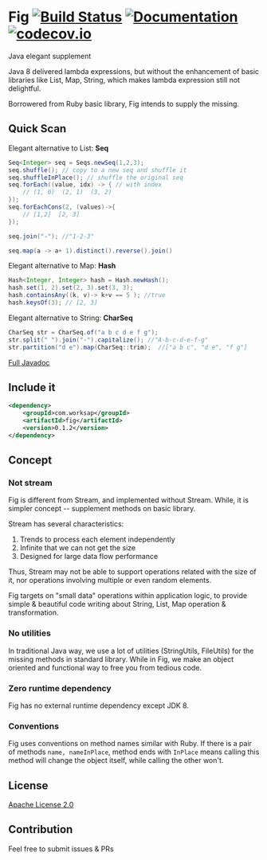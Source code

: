 # Fig [![Build Status](https://travis-ci.org/wapatesh/fig.svg?branch=master)](https://travis-ci.org/wapatesh/fig) [![Documentation](https://readthedocs.org/projects/svg-pottery/badge/?version=latest)](http://www.javadoc.io/doc/com.worksap/fig) [![codecov.io](http://codecov.io/github/wapatesh/fig/coverage.svg?branch=master)](http://codecov.io/github/wapatesh/fig?branch=master)

Java elegant supplement

Java 8 delivered lambda expressions, but without the enhancement of basic libraries like List, Map, String, which makes
lambda expression still not delightful.

Borrowered from Ruby basic library, Fig intends to supply the missing.

## Quick Scan

Elegant alternative to List: **Seq**
```java
Seq<Integer> seq = Seqs.newSeq(1,2,3);
seq.shuffle(); // copy to a new seq and shuffle it
seq.shuffleInPlace(); // shuffle the original seq
seq.forEach((value, idx) -> { // with index
    // (1, 0)  (2, 1)  (3, 2)
});
seq.forEachCons(2, (values)->{
    // [1,2]  [2, 3]
});

seq.join("-"); //"1-2-3"

seq.map(a -> a+ 1).distinct().reverse().join()
```

Elegant alternative to Map: **Hash**
```java
Hash<Integer, Integer> hash = Hash.newHash();
hash.set(1, 2).set(2, 3).set(3, 3);
hash.containsAny((k, v)-> k+v == 5 ); //true
hash.keysOf(3); // [2, 3]
```

Elegant alternative to String: **CharSeq**
```java
CharSeq str = CharSeq.of("a b c d e f g");
str.split(" ").join("-").capitalize(); //"A-b-c-d-e-f-g"
str.partition("d e").map(CharSeq::trim);  //["a b c", "d e", "f g"]
```

[Full Javadoc](http://www.javadoc.io/doc/com.worksap/fig)

## Include it

```xml
<dependency>
    <groupId>com.worksap</groupId>
    <artifactId>fig</artifactId>
    <version>0.1.2</version>
</dependency>
```


## Concept

### Not stream

Fig is different from Stream, and implemented without Stream. While, it is simpler concept -- supplement methods on basic library.

Stream has several characteristics:

1. Trends to process each element independently
2. Infinite that we can not get the size
3. Designed for large data flow performance

Thus, Stream may not be able to support operations related with the size of it, nor operations involving multiple or even random elements.

Fig targets on "small data" operations within application logic, to provide simple & beautiful code writing about String, List, Map operation & transformation.

### No utilities

In traditional Java way, we use a lot of utilities (StringUtils, FileUtils) for the missing methods in standard library. While in Fig, we make an object oriented and functional way to free you from tedious code.

### Zero runtime dependency

Fig has no external runtime dependency except JDK 8.

### Conventions

Fig uses conventions on method names similar with Ruby. If there is a pair of methods `name, nameInPlace`, method ends with `InPlace` means calling this method will change the object itself, while calling the other won't.


## License

[Apache License 2.0](LICENSE)

## Contribution

Feel free to submit issues & PRs
